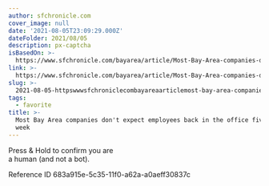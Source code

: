 ```yaml
---
author: sfchronicle.com
cover_image: null
date: '2021-08-05T23:09:29.000Z'
dateFolder: 2021/08/05
description: px-captcha
isBasedOn: >-
  https://www.sfchronicle.com/bayarea/article/Most-Bay-Area-companies-don-t-expect-employees-16367912.php
link: >-
  https://www.sfchronicle.com/bayarea/article/Most-Bay-Area-companies-don-t-expect-employees-16367912.php
slug: >-
  2021-08-05-httpswwwsfchroniclecombayareaarticlemost-bay-area-companies-don-t-expect-employees-16367912php
tags:
  - favorite
title: >-
  Most Bay Area companies don't expect employees back in the office five days a
  week
---
```

<p>Press &amp; Hold to confirm you are<br/>
a human (and not a bot).</p>
<p>Reference ID 683a915e-5c35-11f0-a62a-a0aeff30837c</p>
